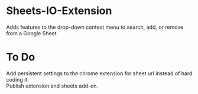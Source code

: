 # Sheets-IO-Extension
Adds features to the drop-down context menu to search, add, or remove from a Google Sheet

# To Do
Add persistent settings to the chrome extension for sheet url instead of hard coding it.  
Publish extension and sheets add-on.
